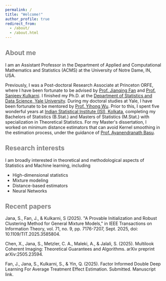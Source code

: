 ```yaml
---
permalink: /
title: "Welcome!"
author_profile: true
redirect_from: 
  - /about/
  - /about.html
---
```


<span style='color:grey'>About me</span>
-----------------------------------------

I am an Assistant Professor in the Department of Applied and Computational Mathematics and Statistics (ACMS) at the University of Notre Dame, IN, USA. 

Previously, I was a Post-doctoral Research Associate at Princeton ORFE, where I have been fortunate to be advised by [Prof. Jianqing Fan](https://fan.princeton.edu/) and [Prof. Sanjeev Kulkarni](https://www.princeton.edu/~kulkarni/). I finished my Ph.D. at the [Department of Statistics and Data Science, Yale University](https://statistics.yale.edu/). During my doctoral studies at Yale, I have been fortunate to be mentored by [Prof. Yihong Wu](http://www.stat.yale.edu/~yw562/). Prior to this, I spent five wonderful years at [Indian Statistical Institute (ISI), Kolkata](https://www.isical.ac.in/), completing my Bachelors of Statistics (B.Stat.) and Masters of Statistics (M.Stat.) with specialization in Theoretical Statistics. For my Master's dissertation, I worked on minimum distance estimators that can avoid Kernel smoothing in the estimation process, under the guidance of [Prof. Ayanendranath Basu](https://www.isical.ac.in/~ayanbasu/).

<span style='color:grey'>Research interests</span>
---------------------------------------------------

I am broadly interested in theoretical and methodological aspects of Statistics and Machine learning, including

* High-dimensional statistics
* Mixture modeling
* Distance-based estimators
* Neural Networks

<span style='color:grey'>Recent papers</span>
---------------------------------------------------
Jana, S., Fan, J., & Kulkarni, S (2025). "A Provable Initialization and Robust Clustering Method for General Mixture Models," in IEEE Transactions on Information Theory, vol. 71, no. 9, pp. 7176-7207, Sept. 2025, doi: 10.1109/TIT.2025.3585804.

Chen, X., Jana, S., Metzler, C. A., Maleki, A., & Jalali, S. (2025). Multilook Coherent Imaging: Theoretical Guarantees and Algorithms. arXiv preprint arXiv:2505.23594.

Fan, J., Jana, S., Kulkarni, S., & Yin, Q. (2025). Factor Informed Double Deep Learning For Average Treatment Effect Estimation. Submitted. Manuscript link.




